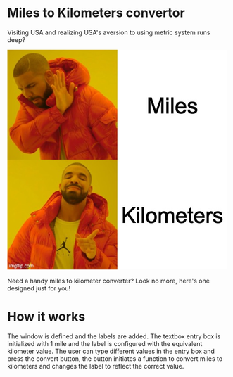 
# Miles to Kilometers convertor

Visiting USA and realizing USA's aversion to using metric system runs deep? 

![USA apparently](../../GIFs/milesvskms.jpeg)

Need a handy miles to kilometer converter? Look no more, here's one designed just for you!

# How it works

The window is defined and the labels are added. The textbox entry box is initialized with 1 mile and the label is configured with the equivalent kilometer value. The user can type different values in the entry box and press the convert button, the button initiates a function to convert miles to kilometers and changes the label to reflect the correct value.
